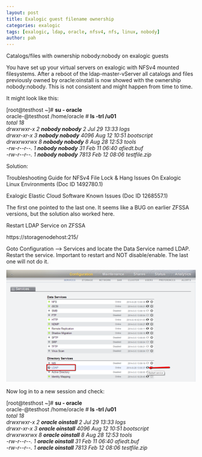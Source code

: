 ```yaml
---
layout: post
title: Exalogic guest filename ownership
categories: exalogic
tags: [exalogic, ldap, oracle, nfsv4, nfs, linux, nobody]
author: pah
---
```


Catalogs/files with ownership nobody:nobody on exalogic guests

You have set up your virtual servers on exalogic with NFSv4 mounted
filesystems. After a reboot of the ldap-master-vServer all catalogs and
files previously owned by oracle:oinstall is now showed with the
ownership nobody:nobody. This is not consistent and might happen from
time to time.

It might look like this:

[root@testhost \~]\# **su - oracle**  
oracle-@testhost /home/oracle \# **ls -trl /u01**  
*total 18*  
_drwxrwxr-x 2 **nobody nobody** 2 Jul 29 13:33 logs_  
_drwxr-xr-x 3 **nobody nobody** 4096 Aug 12 10:51 bootscript_  
_drwxrwxrwx 8 **nobody nobody** 8 Aug 28 12:53 tools_  
_-rw-r--r--. 1 **nobody nobody** 31 Feb 11 06:40 afiedt.buf_  
_-rw-r--r--. 1 **nobody nobody** 7813 Feb 12 08:06 testfile.zip_  


Solution:

Troubleshooting Guide for NFSv4 File Lock & Hang Issues On Exalogic
Linux Environments (Doc ID 1492780.1)

Exalogic Elastic Cloud Software Known Issues (Doc ID 1268557.1)

The first one pointed to the last one. It seems like a BUG on earlier
ZFSSA versions, but the solution also worked here.

Restart LDAP Service on ZFSSA

https://storagenodehost:215/

Goto Configuration --\> Services and locate the Data Service named LDAP.
Restart the service. Important to restart and NOT disable/enable. The
last one will not do it.

![](/images/2015-04-30-exalogic-guest-filename-ownership/nobody_nobody_files.png)

Now log in to a new session and check:

[root@testhost \~]\# **su - oracle**  
oracle-@testhost /home/oracle \# **ls -trl /u01**  
*total 18*   
_drwxrwxr-x 2 **oracle oinstall** 2 Jul 29 13:33 logs_  
_drwxr-xr-x 3 **oracle oinstall** 4096 Aug 12 10:51 bootscript_  
_drwxrwxrwx 8 **oracle oinstall** 8 Aug 28 12:53 tools_    
_-rw-r--r--. 1 **oracle oinstall** 31 Feb 11 06:40 afiedt.buf_   
_-rw-r--r--. 1 **oracle oinstall** 7813 Feb 12 08:06 testfile.zip_  


